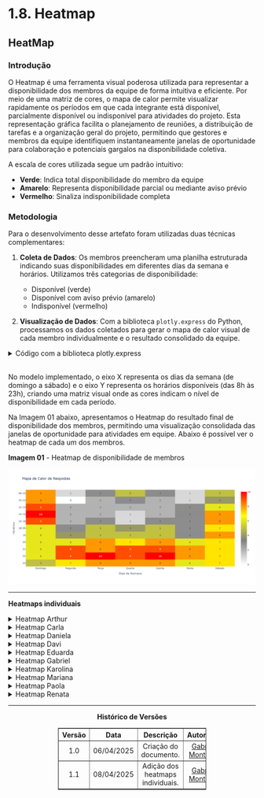 # 1.8. Heatmap

## HeatMap

### Introdução

O Heatmap é uma ferramenta visual poderosa utilizada para representar a disponibilidade dos membros da equipe de forma intuitiva e eficiente. Por meio de uma matriz de cores, o mapa de calor permite visualizar rapidamente os períodos em que cada integrante está disponível, parcialmente disponível ou indisponível para atividades do projeto.
Esta representação gráfica facilita o planejamento de reuniões, a distribuição de tarefas e a organização geral do projeto, permitindo que gestores e membros da equipe identifiquem instantaneamente janelas de oportunidade para colaboração e potenciais gargalos na disponibilidade coletiva.

A escala de cores utilizada segue um padrão intuitivo:
- **Verde**: Indica total disponibilidade do membro da equipe
- **Amarelo**: Representa disponibilidade parcial ou mediante aviso prévio
- **Vermelho**: Sinaliza indisponibilidade completa

### Metodologia

Para o desenvolvimento desse artefato foram utilizadas duas técnicas complementares:

1. **Coleta de Dados**: Os membros preencheram uma planilha estruturada indicando suas disponibilidades em diferentes dias da semana e horários. Utilizamos três categorias de disponibilidade:
   - Disponível (verde)
   - Disponível com aviso prévio (amarelo)
   - Indisponível (vermelho)

2. **Visualização de Dados**: Com a biblioteca `plotly.express` do Python, processamos os dados coletados para gerar o mapa de calor visual de cada membro individualmente e o resultado consolidado da equipe. 

<details>
<summary>Código com a biblioteca plotly.express</summary>

![Código gerador do heatmap](assets/codHeatmap.png)

</details>

<br />

No modelo implementado, o eixo X representa os dias da semana (de domingo a sábado) e o eixo Y representa os horários disponíveis (das 8h às 23h), criando uma matriz visual onde as cores indicam o nível de disponibilidade em cada período.

Na Imagem 01 abaixo, apresentamos o Heatmap do resultado final de disponibilidade dos membros, permitindo uma visualização consolidada das janelas de oportunidade para atividades em equipe. Abaixo é possível ver o heatmap de cada um dos membros.

**Imagem 01** - Heatmap de disponibilidade de membros

![Heatmap Geral](assets/heatmap.png)

---

**Heatmaps individuais**


<details>
<summary>Heatmap Arthur</summary>

![Heatmap Arthur](assets/heatArthur.png)

</details>

<details>
<summary>Heatmap Carla</summary>

![Heatmap Carla](assets/heatCarla.png)

</details>

<details>
<summary>Heatmap Daniela</summary>

![Heatmap Daniela](assets/heatDani.png)

</details>

<details>
<summary>Heatmap Davi</summary>

![Heatmap Davi](assets/heatDavi.png)

</details>

<details>
<summary>Heatmap Eduarda</summary>

![Heatmap Eduarda](assets/heatEduarda.png)

</details>

<details>
<summary>Heatmap Gabriel</summary>

![Heatmap Gabriel](assets/heatGabriel.png)

</details>

<details>
<summary>Heatmap Karolina</summary>

![Heatmap Karolina](assets/heatKarolina.png)

</details>

<details>
<summary>Heatmap Mariana</summary>

![Heatmap Mariana](assets/heatMariana.png)

</details>

<details>
<summary>Heatmap Paola</summary>

![Heatmap Paola](assets/heatPaola.png)

</details>

<details>
<summary>Heatmap Renata</summary>

![Heatmap Renata](assets/heatRenata.png)

</details>

---

<p align="center"><strong> Histórico de Versões</strong></p>

<table style="margin: auto; width: 60%; border-collapse: collapse;" border="1" cellpadding="8">
  <thead>
    <tr>
      <th style="text-align: center;">Versão</th>
      <th style="text-align: center;">Data</th>
      <th style="text-align: center;">Descrição</th>
      <th style="text-align: center;">Autor(es)</th>
      <th style="text-align: center;">Revisor(es)</th>
    </tr>
  </thead>
  <tbody>
    <tr>
      <td style="text-align: center;">1.0</td>
      <td style="text-align: center;">06/04/2025</td>
      <td style="text-align: center;">Criação do documento.</td>
      <td style="text-align: center;"><a href="https://github.com/GabrielSMonteiro">Gabriel Monteiro</a></td>
      <td style="text-align: center;"><a href="https://github.com/Jagaima">Davi Brito</a></td>
    </tr>
  </tbody>
  <tbody>
    <tr>
      <td style="text-align: center;">1.1</td>
      <td style="text-align: center;">08/04/2025</td>
      <td style="text-align: center;">Adição dos heatmaps individuais.</td>
      <td style="text-align: center;"><a href="https://github.com/GabrielSMonteiro">Gabriel Monteiro</a></td>
      <td style="text-align: center;"><a href="https://github.com/Jagaima">Davi Brito</a></td>
    </tr>
  </tbody>
</table>